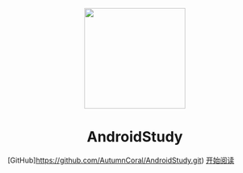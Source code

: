 <p align="center">
<img src="https://ss0.bdstatic.com/70cFvHSh_Q1YnxGkpoWK1HF6hhy/it/u=2481424715,2807309609&fm=26&gp=0.jpg" width="200" height="200"/>
</p>
<h1 align="center">AndroidStudy</h1>

[GitHub]https://github.com/AutumnCoral/AndroidStudy.git)
[开始阅读](#AndroidStudy)




